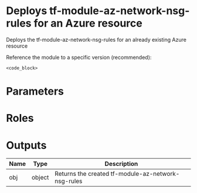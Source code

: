 # Deploys tf-module-az-network-nsg-rules for an Azure resource

Deploys the tf-module-az-network-nsg-rules for an already existing Azure resource

Reference the module to a specific version (recommended):

```hcl
<code_block>
```

# Parameters

## <paraml1>

# Roles


# Outputs
| Name | Type | Description | 
| -- | -- | -- | 
| obj | object | Returns the created tf-module-az-network-nsg-rules 